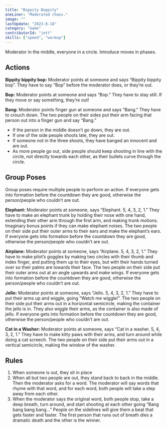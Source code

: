 ```yaml
---
title: "Bippity Boppity"
oneLiner: "Moderated chaos."
image: ""
lastUpdate: "2023-8-18"
category: "Game"
contributorId: "jett"
skills: ["speed", "warmup"]
---
```


Moderator in the middle, everyone in a circle.
Introduce moves in phases.

## Actions

**Bippity bippity bop:** Moderator points at someone and says “Bippity bippity bop”. They have to say “Bop” before the moderator does, or they’re out.

**Bop:** Moderator points at someone and says “Bop.” They have to stay still. If they move or say something, they’re out!

**Bang:** Moderator points finger gun at someone and says “Bang.” They have to crouch down. The two people on their sides put their arm facing that person out into a finger gun and say “Bang.”

- If the person in the middle doesn’t go down, they are out.
- If one of the side people shoots late, they are out.
- If someone not in the three shoots, they have banged an innocent and are out.
- As more people go out, side people should keep shooting in line with the circle, not directly towards each other, as their bullets curve through the circle.

## Group Poses

Group poses require multiple people to perform an action. If everyone gets into formation before the countdown they are good, otherwise the person/people who couldn’t are out.

**Elephant:** Moderator points at someone, says “Elephant. 5, 4, 3, 2, 1.” They have to make an elephant trunk by holding their nose with one hand, extending their other arm through the first arm, and making trunk motions. Imaginary bonus points if they can make elephant noises.
The two people on their side put their outer arms to their ears and make the elephant’s ears.
If everyone gets into formation before the countdown they are good, otherwise the person/people who couldn’t are out.

**Airplane:** Moderator points at someone, says “Airplane. 5, 4, 3, 2, 1.” They have to make pilot’s goggles by making two circles with their thumb and index finger, and putting them up to their eyes, but with their hands turned over so their palms are towards their face.
The two people on their side put their outer arms out at an angle upwards and make wings.
If everyone gets into formation before the countdown they are good, otherwise the person/people who couldn’t are out.

**Jello:** Moderator points at someone, says “Jello. 5, 4, 3, 2, 1.” They have to put their arms up and wiggle, going “Watch me wiggle!”.
The two people on their side put their arms out in a horizontal semicircle, making the container the jello is in. They also wiggle their arms, as the container is also made of jello.
If everyone gets into formation before the countdown they are good, otherwise the person/people who couldn’t are out.

**Cat in a Washer:** Moderator points at someone, says “Cat in a washer. 5, 4, 3, 2, 1.” They have to make kitty paws with their arms, and turn around while doing a cat screech.
The two people on their side put their arms out in a vertical semicircle, making the window of the washer.

## Rules

1. When someone is out, they sit in place
2. When all but two people are out, they stand back to back in the middle. Then the moderator asks for a word. The moderator will say words that rhyme with that word, and for each word, both people will take a step away from each other.
3. When the moderator says the original word, both people stop, take a deep breath, turn around, and start shooting at each other going “Bang bang bang bang…” People on the sidelines will give them a beat that gets faster and faster. The first person that runs out of breath dies a dramatic death and the other is the winner.
